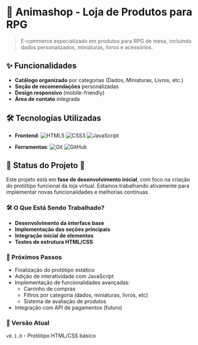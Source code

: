 # 🎲 Animashop - Loja de Produtos para RPG

> E-commerce especializado em produtos para RPG de mesa, incluindo dados personalizados, miniaturas, livros e acessórios.


## ✨ Funcionalidades

- **Catálogo organizado** por categorias (Dados, Miniaturas, Livros, etc.)
- **Seção de recomendações** personalizadas
- **Design responsivo** (mobile-friendly)
- **Área de contato** integrada

## 🛠️ Tecnologias Utilizadas

- **Frontend**:
  ![HTML5](https://img.shields.io/badge/HTML5-E34F26?style=for-the-badge&logo=html5&logoColor=white)
  ![CSS3](https://img.shields.io/badge/CSS3-1572B6?style=for-the-badge&logo=css3&logoColor=white)
  ![JavaScript](https://img.shields.io/badge/JavaScript-F7DF1E?style=for-the-badge&logo=javascript&logoColor=black)

- **Ferramentas**:
  ![Git](https://img.shields.io/badge/Git-E44C30?style=for-the-badge&logo=git&logoColor=white)
  ![GitHub](https://img.shields.io/badge/GitHub-181717?style=for-the-badge&logo=github&logoColor=white)



## 🚧 Status do Projeto 🚧

Este projeto está em **fase de desenvolvimento inicial**, com foco na criação do protótipo funcional da loja virtual. Estamos trabalhando ativamente para implementar novas funcionalidades e melhorias contínuas.

### 🛠️ O Que Está Sendo Trabalhado?
- **Desenvolvimento da interface base** 
- **Implementação das seções principais** 
- **Integração inicial de elementos** 
- **Testes de estrutura HTML/CSS**

### 📅 Próximos Passos
- Finalização do protótipo estático
- Adição de interatividade com JavaScript
- Implementação de funcionalidades avançadas:
  - Carrinho de compras
  - Filtros por categoria (dados, miniaturas, livros, etc)
  - Sistema de avaliação de produtos
- Integração com API de pagamentos (futuro)

### 🌟 Versão Atual
`v0.1.0` - Protótipo HTML/CSS básico

